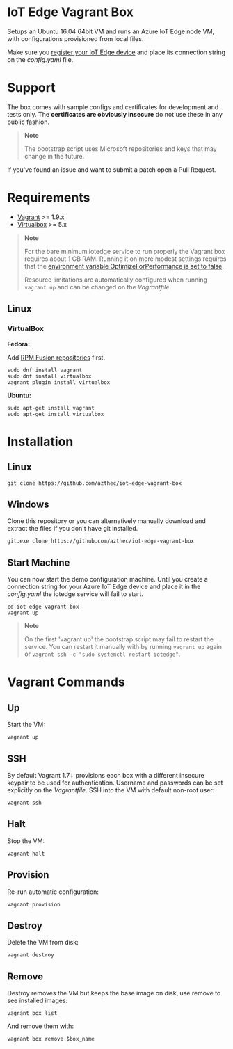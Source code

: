 # IoT Edge Vagrant Box
Setups an Ubuntu 16.04 64bit VM and runs an Azure IoT Edge node VM, with configurations provisioned from local files.

Make sure you [register your IoT Edge device](https://docs.microsoft.com/en-us/azure/iot-edge/quickstart#register-an-iot-edge-device) and place its connection string on the _config.yaml_ file.

# Support

The box comes with sample configs and certificates for development and tests only. The **certificates are obviously insecure** do not use these in any public fashion.

> **Note**
>
> The bootstrap script uses Microsoft repositories and keys that may change in the future.

If you've found an issue and want to submit a patch open a Pull Request.


# Requirements

* [Vagrant](https://www.vagrantup.com) >= 1.9.x
* [Virtualbox](https://www.virtualbox.org/) >= 5.x

> **Note**
> 
> For the bare minimum iotedge service to run properly the Vagrant box requires
> about 1 GB RAM. Running it on more modest settings requires that the 
> [environment variable OptimizeForPerformance is set to false](https://docs.microsoft.com/en-us/azure/iot-edge/troubleshoot#stability-issues-on-resource-constrained-devices).
> 
> Resource limitations are automatically configured when running `vagrant up`
> and can be changed on the _Vagrantfile_.

## Linux

### VirtualBox

**Fedora:** 

Add [RPM Fusion repositories](https://rpmfusion.org/Configuration/) first.

```
sudo dnf install vagrant
sudo dnf install virtualbox
vagrant plugin install virtualbox
```

**Ubuntu:**

```
sudo apt-get install vagrant
sudo apt-get install virtualbox
```

# Installation

## Linux

```
git clone https://github.com/azthec/iot-edge-vagrant-box
```

## Windows

Clone this repository or you can alternatively manually download and extract the files if you don't have git installed.

```
git.exe clone https://github.com/azthec/iot-edge-vagrant-box
```

## Start Machine

You can now start the demo configuration machine. Until you create a connection string for your Azure IoT Edge device and place it in the _config.yaml_ the iotedge service will fail to start. 

```
cd iot-edge-vagrant-box
vagrant up
```

> **Note**
>
> On the first 'vagrant up' the bootstrap script may fail to restart the service.
> You can restart it manually with by running `vagrant up` again or `vagrant ssh -c "sudo systemctl restart iotedge"`.

# Vagrant Commands

## Up
Start the VM:

```
vagrant up
```

## SSH
By default Vagrant 1.7+ provisions each box with a different insecure keypair to be used for authentication. Username and passwords can be set explicitly on the _Vagrantfile_. SSH into the VM with default non-root user:

```
vagrant ssh
```

## Halt
Stop the VM:

```
vagrant halt
```

## Provision

Re-run automatic configuration:

```
vagrant provision
```

## Destroy

Delete the VM from disk:

```
vagrant destroy
```

## Remove

Destroy removes the VM but keeps the base image on disk, use remove to see installed images:

```
vagrant box list
```

And remove them with:

```
vagrant box remove $box_name
```

